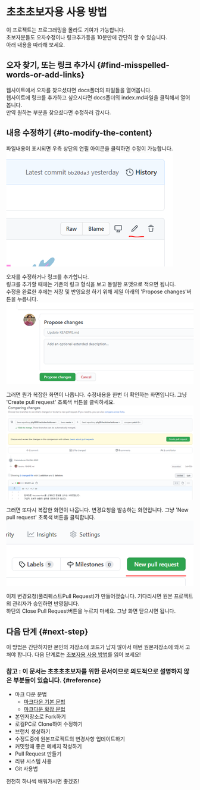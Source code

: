 # 초초초보자용 사용 방법 
이 프로젝트는 프로그래밍을 몰라도 기여가 가능합니다.  
초보자분들도 오자수정이나 링크추가등을 10분만에 간단히 할 수 있습니다.  
아래 내용을 따라해 보세요.  

## 오자 찾기, 또는 링크 추가시 {#find-misspelled-words-or-add-links}
웹사이트에서 오자를 찾으셨다면 docs폴더의 파일들을 열어봅니다.    
웹사이트에 링크를 추가하고 싶으시다면 docs폴더의 index.md파일을 클릭해서 열어봅니다.    
만약 원하는 부분을 찾으셨다면 수정하러 갑시다.

## 내용 수정하기 {#to-modify-the-content}
파일내용이 표시되면 우측 상단의 연필 아이콘을 클릭하면 수정이 가능합니다.  
![edit](img/edit.png)  

오자를 수정하거나 링크를 추가합니다.  
링크를 추가할 때에는 기존의 링크 형식을 보고 동일한 포맷으로 적으면 됩니다.  
수정을 완료한 후에는 저장 및 반영요청 하기 위해 제일 아래의 'Propose changes'버튼을 누릅니다.  
![propose_changes](img/propose_changes.png)  

그러면 뭔가 복잡한 화면이 나옵니다. 수정내용을 한번 더 확인하는 화면입니다. 그냥 'Create pull request' 초록색 버튼을 클릭하세요.  
![create_pull_request1](img/create_pull_request1.png)  

그러면 또다시 복잡한 화면이 나옵니다. 변경요청을 발송하는 화면입니다. 그냥 'New pull request' 초록색 버튼을 클릭합니다.  
![new_pr](img/new_pr.png)  

이제 변경요청(풀리퀘스트Pull Request)가 만들어졌습니다. 기다리시면 원본 프로젝트의 관리자가 승인하면 반영됩니다.  
하단의 Close Pull Request버튼을 누르지 마세요. 그냥 화면 닫으시면 됩니다.

## 다음 단계 {#next-step}
이 방법은 간단하지만 본인의 저장소에 코드가 남지 않아서 매번 원본저장소에 와서 고쳐야 합니다.
다음 단계로는 [초보자용 사용 방법](beginners_guide.md)를 읽어 보세요!

### 참고 : 이 문서는 초초초초보자를 위한 문서이므로 의도적으로 설명하지 않은 부분들이 있습니다. {#reference}
* 마크 다운 문법
  * [마크다운 기본 문법](https://www.notion.so/MD-Markdown-md-6f90928d5b8a4884b84a540410f8afdd)
  * [마크다운 확장 문법](https://www.notion.so/MD-Markdown-md-c990b53525f3443faa2dc0f292222407)
* 본인저장소로 Fork하기
* 로컬PC로 Clone하여 수정하기
* 브랜치 생성하기
* 수정도중에 원본프로젝트의 변경사항 업데이트하기
* 커밋할때 좋은 메세지 작성하기
* Pull Request 만들기
* 리뷰 시스템 사용 
* Git 사용법 

천천히 하나씩 배워가시면 좋겠죠!
